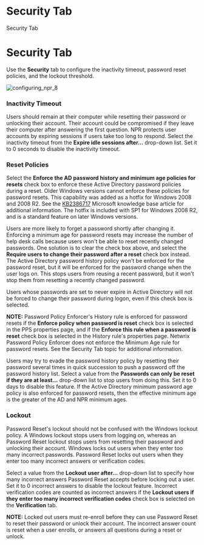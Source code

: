 # Security Tab

Security Tab

# Security Tab

Use the **Security** tab to configure the inactivity timeout, password reset policies, and the
lockout threshold.

![configuring_npr_8](/img/product_docs/passwordpolicyenforcer/passwordreset/administration/configuring_npr_8.webp)

### Inactivity Timeout

Users should remain at their computer while resetting their password or unlocking their account.
Their account could be compromised if they leave their computer after answering the first question.
NPR protects user accounts by expiring sessions if users take too long to respond. Select the
inactivity timeout from the **Expire idle sessions after...** drop-down list. Set it to 0 seconds to
disable the inactivity timeout.

### Reset Policies

Select the **Enforce the AD password history and minimum age policies for resets** check box to
enforce these Active Directory password policies during a reset. Older Windows versions cannot
enforce these policies for password resets. This capability was added as a hotfix for Windows 2008
and 2008 R2. See the [KB2386717](http://support.microsoft.com/kb/2386717) Microsoft knowledge base
article for additional information. The hotfix is included with SP1 for Windows 2008 R2, and is a
standard feature on later Windows versions.

Users are more likely to forget a password shortly after changing it. Enforcing a minimum age for
password resets may increase the number of help desk calls because users won't be able to reset
recently changed passwords. One solution is to clear the check box above, and select the **Require
users to change their password after a reset** check box instead. The Active Directory password
history policy won't be enforced for the password reset, but it will be enforced for the password
change when the user logs on. This stops users from reusing a recent password, but it won't stop
them from resetting a recently changed password.

Users whose passwords are set to never expire in Active Directory will not be forced to change their
password during logon, even if this check box is selected.

**NOTE:** Password Policy Enforcer's History rule is enforced for password resets if the **Enforce
policy when password is reset** check box is selected in the PPS properties page, and if the
**Enforce this rule when a password is reset** check box is selected in the History rule's
properties page. Netwrix Password Policy Enforcer does not enforce the Minimum Age rule for password
resets. See the Security Tab topic for additional information.

Users may try to evade the password history policy by resetting their password several times in
quick succession to push a password off the password history list. Select a value from the
**Passwords can only be reset if they are at least...** drop-down list to stop users from doing
this. Set it to 0 days to disable this feature. If the Active Directory minimum password age policy
is also enforced for password resets, then the effective minimum age is the greater of the AD and
NPR minimum ages.

### Lockout

Password Reset's lockout should not be confused with the Windows lockout policy. A Windows lockout
stops users from logging on, whereas an Password Reset lockout stops users from resetting their
password and unlocking their account. Windows locks out users when they enter too many incorrect
passwords. Password Reset locks out users when they enter too many incorrect answers or verification
codes.

Select a value from the **Lockout user after...** drop-down list to specify how many incorrect
answers Password Reset accepts before locking out a user. Set it to 0 incorrect answers to disable
the lockout feature. Incorrect verification codes are counted as incorrect answers if the **Lockout
users if they enter too many incorrect verification codes** check box is selected on the
**Verification** tab.

**NOTE:** Locked out users must re-enroll before they can use Password Reset to reset their password
or unlock their account. The incorrect answer count is reset when a user enrolls, or answers all
questions during a reset or unlock.
